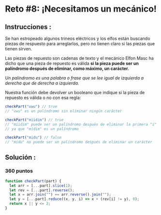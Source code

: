 # Reto #8: ¡Necesitamos un mecánico!

## Instrucciones :

Se han estropeado algunos trineos eléctricos y los elfos están buscando piezas de respuesto para arreglarlos, pero no tienen claro si las piezas que tienen sirven.

Las piezas de repuesto son cadenas de texto y el mecánico Elfon Masc ha dicho que una pieza de repuesto es válida **si la pieza puede ser un palíndromo después de eliminar, como máximo, un carácter.**

*Un palíndromo es una palabra o frase que se lee igual de izquierda a derecha que de derecha a izquierda.*

Nuestra función debe devolver un booleano que indique si la pieza de repuesto es válida o no con esa regla:

```js
checkPart("uwu") // true
// "uwu" es un palíndromo sin eliminar ningún carácter

checkPart("miidim") // true
// "miidim" puede ser un palíndromo después de eliminar la primera "i"
// ya que "midim" es un palíndromo

checkPart("midu") // false
// "midu" no puede ser un palíndromo después de eliminar un carácter
```

## **Solución :**

### 360 puntos

```js
function checkPart(part) {
  let arr = [...part].slice(1);
  let rev = [...part].reverse();
  let x = arr.join("") == arr.reverse().join("");
  let y = [...part].reduce((x, y, i) => x + (rev[i] != y), 0);
  return x || y <= 2;
}
```
